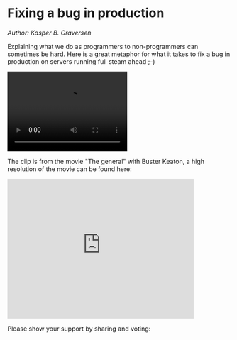 # Fixing a bug in production
*Author: Kasper B. Graversen*
<ArticleHeaderUrls/>
<Categories Tags="Programmer_Humor">
</Categories>




<SocialShareButtons>
</SocialShareButtons>



Explaining what we do as programmers to non-programmers can sometimes be hard. Here is a great metaphor for what it takes to fix a bug in production on servers running full steam ahead ;-)

<video autoplay width="270" height="180" controls>
  <source src="FixingABugInProduction_buster_keaton_the_general.mp4" type="video/mp4">
Your browser does not support the video tag.
</video> 

The clip is from the movie "The general" with Buster Keaton, a high resolution of the movie can be found here:

<iframe width="420" height="315" src="https://www.youtube.com/embed/ilPk-SCHv30?rel=0&start=1500&end=1530" frameborder="0" allowfullscreen></iframe>


Please show your support by sharing and voting:
<SocialShareButtons>
</SocialShareButtons>



<br><br>
<CommentText>
</CommentText>

<br><br>
